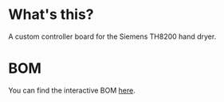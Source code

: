 # What's this?
A custom controller board for the Siemens TH8200 hand dryer.

# BOM
You can find the interactive BOM [here](https://mezgrman.github.io/TH8200Control/Hardware/bom/ibom.html).